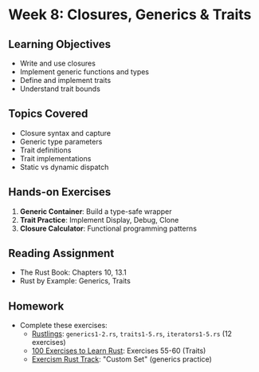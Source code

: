 # Week 8: Closures, Generics & Traits

## Learning Objectives

- Write and use closures
- Implement generic functions and types
- Define and implement traits
- Understand trait bounds

## Topics Covered

- Closure syntax and capture
- Generic type parameters
- Trait definitions
- Trait implementations
- Static vs dynamic dispatch

## Hands-on Exercises

1. **Generic Container**: Build a type-safe wrapper
2. **Trait Practice**: Implement Display, Debug, Clone
3. **Closure Calculator**: Functional programming patterns

## Reading Assignment

- The Rust Book: Chapters 10, 13.1
- Rust by Example: Generics, Traits

## Homework

- Complete these exercises:
  - [Rustlings](https://github.com/rust-lang/rustlings): `generics1-2.rs`, `traits1-5.rs`, `iterators1-5.rs` (12 exercises)
  - [100 Exercises to Learn Rust](https://rust-exercises.com/100-exercises/): Exercises 55-60 (Traits)
  - [Exercism Rust Track](https://exercism.org/tracks/rust): "Custom Set" (generics practice)
